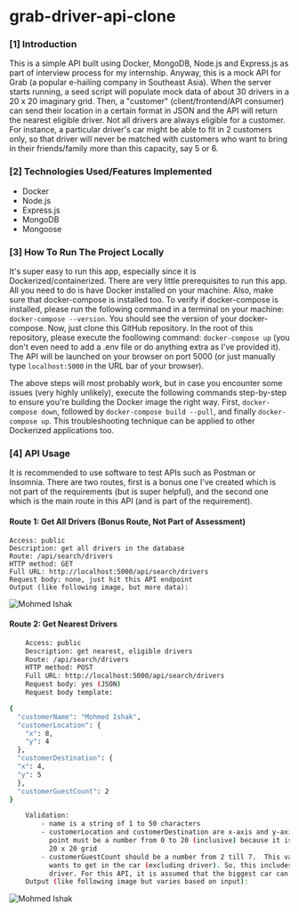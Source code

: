 # grab-driver-api-clone 

### [1] Introduction
This is a simple API built using Docker, MongoDB, Node.js and Express.js as part of interview process for my internship. Anyway, this is a mock API for Grab (a popular e-hailing company in Southeast Asia). When the server starts running, a seed script will populate mock data of about 30 drivers in a 20 x 20 imaginary grid. Then, a "customer" (client/frontend/API consumer) can send their location in a certain format in JSON and the API will return the nearest eligible driver. Not all drivers are always eligible for a customer. For instance, a particular driver's car might be able to fit in 2 customers only, so that driver will never be matched with customers who want to bring in their friends/family more than this capacity, say 5 or 6.

### [2] Technologies Used/Features Implemented
* Docker
* Node.js
* Express.js
* MongoDB
* Mongoose

### [3] How To Run The Project Locally
It's super easy to run this app, especially since it is Dockerized/containerized. There are very little prerequisites to run this app. All you need to do is have Docker installed on your machine. Also, make sure that docker-compose is installed too. To verify if docker-compose is installed, please run the following command in a terminal on your machine: `docker-compose --version`. You should see the version of your docker-compose. Now, just clone this GitHub repository. In the root of this repository, please execute the foollowing command: `docker-compose up` (you don't even need to add a .env file or do anything extra as I've provided it). The API will be launched on your browser on port 5000 (or just manually type `localhost:5000` in the URL bar of your browser). 

The above steps will most probably work, but in case you encounter some issues (very highly unlikely), execute the following commands step-by-step to ensure you're building the Docker image the right way. First, `docker-compose down`, followed by `docker-compose build --pull`, and finally `docker-compose up`. This troubleshooting technique can be applied to other Dockerized applications too.

### [4] API Usage
It is recommended to use software to test APIs such as Postman or Insomnia. There are two routes, first is a bonus one I've created which is not part of the requirements (but is super helpful), and the second one which is the main route in this API (and is part of the requirement).

#### Route 1: Get All Drivers (Bonus Route, Not Part of Assessment)
    Access: public
    Description: get all drivers in the database
    Route: /api/search/drivers
    HTTP method: GET
    Full URL: http://localhost:5000/api/search/drivers
    Request body: none, just hit this API endpoint
    Output (like following image, but more data): 

![Mohmed Ishak](https://user-images.githubusercontent.com/52876913/139466697-56b0b674-26c3-43bc-8887-feb8d4cca839.PNG)

#### Route 2: Get Nearest Drivers
```bash
    Access: public
    Description: get nearest, eligible drivers
    Route: /api/search/drivers
    HTTP method: POST
    Full URL: http://localhost:5000/api/search/drivers
    Request body: yes (JSON)
    Request body template:
```    
```bash
{
  "customerName": "Mohmed Ishak",
  "customerLocation": {
    "x": 8,
    "y": 4
  },
  "customerDestination": {
  "x": 4,
  "y": 5
  },
  "customerGuestCount": 2
}
```
```bash 
    Validation:
        - name is a string of 1 to 50 characters
        - customerLocation and customerDestination are x-axis and y-axis based coordinates where each x or y
          point must be a number from 0 to 20 (inclusive) because it is assumed that the imaginary map is a
          20 x 20 grid
        - customerGuestCount should be a number from 2 till 7.  This variable means the number of people who
          wants to get in the car (excluding driver). So, this includes you and your friends/family, not the
          driver. For this API, it is assumed that the biggest car can fit in 8 people at a time including the driver.
    Output (like following image but varies based on input): 
```
![Mohmed Ishak](https://user-images.githubusercontent.com/52876913/139468660-b8b36169-74b0-4bd0-95b1-17f526c3aeef.PNG)


